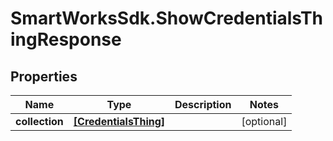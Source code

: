 # SmartWorksSdk.ShowCredentialsThingResponse

## Properties

Name | Type | Description | Notes
------------ | ------------- | ------------- | -------------
**collection** | [**[CredentialsThing]**](CredentialsThing.md) |  | [optional] 


